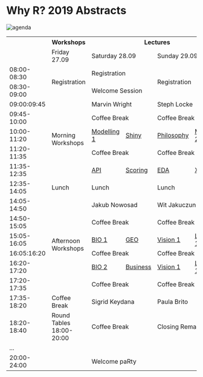 # Why R? 2019 Abstracts

<img src="https://raw.githubusercontent.com/WhyR2019/abstracts/master/agenda2.jpg"
     alt="agenda" />

<table>
  <tr>
    <th></th>
    <th>Workshops</th>
    <th colspan="4">Lectures</th>
  </tr>
  <tr>
    <td></td>
    <td>Friday 27.09</td>
    <td colspan="2">Saturday 28.09</td>
    <td colspan="2">Sunday 29.09</td>
  </tr>
  <tr>
    <td>08:00-08:30</td>
    <td rowspan="2">Registration</td>
    <td colspan="2">Registration</td>
    <td colspan="2" rowspan="2">Registration</td>
  </tr>
  <tr>
    <td>08:30-09:00</td>
    <td colspan="2">Welcome Session</td>
  </tr>
  <tr>
    <td>09:00:09:45</td>
    <td rowspan="5">Morning Workshops</td>
    <td colspan="2">Marvin Wright</td>
    <td colspan="2">Steph Locke</td>
  </tr>
  <tr>
    <td>09:45-10:00</td>
    <td colspan="2">Coffee Break</td>
    <td colspan="2">Coffee Break</td>
  </tr>
  <tr>
    <td>10:00-11:20</td>
    <td><a href="https://github.com/WhyR2019/abstracts/tree/master/Modelling%201">Modelling 1</a></td>
    <td><a href="https://github.com/WhyR2019/abstracts/tree/master/Shiny">Shiny</a></td>
    <td><a href="https://github.com/WhyR2019/abstracts/tree/master/Philosophy">Philosophy</a></td>
    <td><a href="https://github.com/WhyR2019/abstracts/tree/master/Modelling%202">Modelling 2</a></td>
  </tr>
  <tr>
    <td>11:20-11:35</td>
    <td colspan="2">Coffee Break</td>
    <td colspan="2">Coffee Break</td>
  </tr>
  <tr>
    <td>11:35-12:35</td>
    <td><a href="https://github.com/WhyR2019/abstracts/tree/master/API">API</a></td>
    <td><a href="https://github.com/WhyR2019/abstracts/tree/master/Scoring">Scoring</a></td>
    <td><a href="https://github.com/WhyR2019/abstracts/tree/master/EDA">EDA</a></td>
    <td><a href="https://github.com/WhyR2019/abstracts/tree/master/XAI">XAI</a></td>
  </tr>
  <tr>
    <td>12:35-14:05</td>
    <td>Lunch</td>
    <td colspan="2">Lunch</td>
    <td colspan="2">Lunch</td>
  </tr>
  <tr>
    <td>14:05-14:50</td>
    <td rowspan="6">Afternoon Workshops</td>
    <td colspan="2">Jakub Nowosad</td>
    <td colspan="2">Wit Jakuczun</td>
  </tr>
  <tr>
    <td>14:50-15:05</td>
    <td colspan="2">Coffee Break</td>
    <td colspan="2">Coffee Break</td>
  </tr>
  <tr>
    <td>15:05-16:05</td>
    <td><a href="https://github.com/WhyR2019/abstracts/tree/master/BIO%201">BIO 1</a></td>
    <td><a href="https://github.com/WhyR2019/abstracts/tree/master/Geo">GEO</a></td>
    <td><a href="https://github.com/WhyR2019/abstracts/tree/master/Vision%201">Vision 1</a></td>
    <td><a href="https://github.com/WhyR2019/abstracts/tree/master/">Lightning 1</a></td>
  </tr>
  <tr>
    <td>16:05:16:20</td>
    <td colspan="2">Coffee Break</td>
    <td colspan="2">Coffee Break</td>
  </tr>
  <tr>
    <td>16:20-17:20</td>
    <td><a href="https://github.com/WhyR2019/abstracts/tree/master/BIO%202">BIO 2</a></td>
    <td><a href="https://github.com/WhyR2019/abstracts/tree/master/Business">Business</a></td>
    <td><a href="https://github.com/WhyR2019/abstracts/tree/master/Vision%202">Vision 1</a></td>
    <td><a href="https://github.com/WhyR2019/abstracts/tree/master/">Lightning 1</a></td>
  </tr>
  <tr>
    <td>17:20-17:35</td>
    <td colspan="2">Coffee Break</td>
    <td colspan="2">Coffee Break</td>
  </tr>
  <tr>
    <td>17:35-18:20</td>
    <td>Coffee Break</td>
    <td colspan="2">Sigrid Keydana</td>
    <td colspan="2">Paula Brito</td>
  </tr>
  <tr>
    <td>18:20-18:40</td>
    <td>Round Tables 18:00-20:00</td>
    <td colspan="2">Coffee Break</td>
    <td colspan="2">Closing Remarks</td>
  </tr>
  <tr>
    <td colspan="6">...</td>
  </tr>
  <tr>
    <td>20:00-24:00</td>
    <td></td>
    <td colspan="2">Welcome paRty </td>
    <td></td>
    <td></td>
  </tr>
</table>
